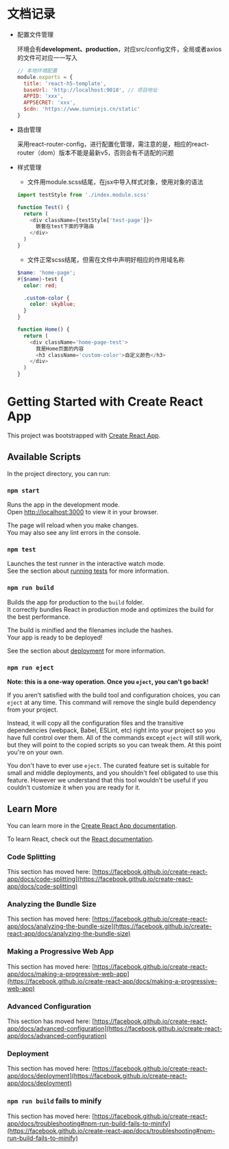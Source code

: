 # 文档记录
  - 配置文件管理

    环境会有**development、production**，对应src/config文件，全局或者axios的文件可对应一一写入

    ```js
    // 本地环境配置
    module.exports = {
      title: 'react-h5-template',
      baseUrl: 'http://localhost:9018', // 项目地址
      APPID: 'xxx',
      APPSECRET: 'xxx',
      $cdn: 'https://www.sunniejs.cn/static'
    }
    ```

  - 路由管理

    采用react-router-config，进行配置化管理，需注意的是，相应的react-router（dom）版本不能是最新v5，否则会有不适配的问题

  - 样式管理

    - 文件用module.scss结尾，在jsx中导入样式对象，使用对象的语法

    ```js
    import testStyle from './index.module.scss'

    function Test() {
      return (
        <div className={testStyle['test-page']}>
          嵌套在test下面的字路由
        </div>
      )
    }
    ```

    - 文件正常scss结尾，但需在文件中声明好相应的作用域名称

    ```scss
    $name: 'home-page';
    #{$name}-test {
      color: red;

      .custom-color {
        color: skyblue;
      }
    }
    ```

    ```js
    function Home() {
      return (
        <div className='home-page-test'>
          我是Home页面的内容
          <h3 className='custom-color'>自定义颜色</h3>
        </div>
      )
    }
    ```


# Getting Started with Create React App

This project was bootstrapped with [Create React App](https://github.com/facebook/create-react-app).

## Available Scripts

In the project directory, you can run:

### `npm start`

Runs the app in the development mode.\
Open [http://localhost:3000](http://localhost:3000) to view it in your browser.

The page will reload when you make changes.\
You may also see any lint errors in the console.

### `npm test`

Launches the test runner in the interactive watch mode.\
See the section about [running tests](https://facebook.github.io/create-react-app/docs/running-tests) for more information.

### `npm run build`

Builds the app for production to the `build` folder.\
It correctly bundles React in production mode and optimizes the build for the best performance.

The build is minified and the filenames include the hashes.\
Your app is ready to be deployed!

See the section about [deployment](https://facebook.github.io/create-react-app/docs/deployment) for more information.

### `npm run eject`

**Note: this is a one-way operation. Once you `eject`, you can't go back!**

If you aren't satisfied with the build tool and configuration choices, you can `eject` at any time. This command will remove the single build dependency from your project.

Instead, it will copy all the configuration files and the transitive dependencies (webpack, Babel, ESLint, etc) right into your project so you have full control over them. All of the commands except `eject` will still work, but they will point to the copied scripts so you can tweak them. At this point you're on your own.

You don't have to ever use `eject`. The curated feature set is suitable for small and middle deployments, and you shouldn't feel obligated to use this feature. However we understand that this tool wouldn't be useful if you couldn't customize it when you are ready for it.

## Learn More

You can learn more in the [Create React App documentation](https://facebook.github.io/create-react-app/docs/getting-started).

To learn React, check out the [React documentation](https://reactjs.org/).

### Code Splitting

This section has moved here: [https://facebook.github.io/create-react-app/docs/code-splitting](https://facebook.github.io/create-react-app/docs/code-splitting)

### Analyzing the Bundle Size

This section has moved here: [https://facebook.github.io/create-react-app/docs/analyzing-the-bundle-size](https://facebook.github.io/create-react-app/docs/analyzing-the-bundle-size)

### Making a Progressive Web App

This section has moved here: [https://facebook.github.io/create-react-app/docs/making-a-progressive-web-app](https://facebook.github.io/create-react-app/docs/making-a-progressive-web-app)

### Advanced Configuration

This section has moved here: [https://facebook.github.io/create-react-app/docs/advanced-configuration](https://facebook.github.io/create-react-app/docs/advanced-configuration)

### Deployment

This section has moved here: [https://facebook.github.io/create-react-app/docs/deployment](https://facebook.github.io/create-react-app/docs/deployment)

### `npm run build` fails to minify

This section has moved here: [https://facebook.github.io/create-react-app/docs/troubleshooting#npm-run-build-fails-to-minify](https://facebook.github.io/create-react-app/docs/troubleshooting#npm-run-build-fails-to-minify)
